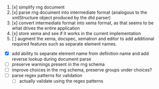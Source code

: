1. [x] simplify rng document
2. [x] parse rng document into intermediate format (analogous to the xmlStructure object produced by the dtd parser)
3. [x] convert intermediate format into xema format, as that seems to be what drives the entire application
4. [x] store xema and see if it works in the current implementation
5. [ ] augment the xema, docspec, xematron and editor to add additional required features such as separate element names.
  - [x] add ability to separate element name from definition name and add reverse lookup during document parse
  - [ ] preserve warnings present in the rng schema
  - [ ] improve choices in the rng schema, preserve groups under choices?
  - [ ] parse regex patterns for validation
    - [ ] actually validate using the regex patterns